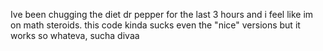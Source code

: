Ive been chugging the diet dr pepper for the last 3 hours and i feel like im on math steroids.
this code kinda sucks even the "nice" versions but it works so whateva, sucha divaa
